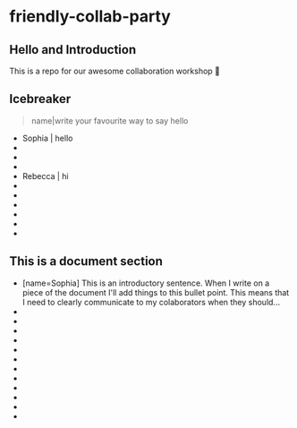 # friendly-collab-party

## Hello and Introduction 
This is a repo for our awesome collaboration workshop :tada:

## Icebreaker
>name|write your favourite way to say hello
* Sophia | hello
* 
* 
* 
* Rebecca | hi
* 
* 
* 
* 
* 
* 

## This is a document section 
* [name=Sophia] This is an introductory sentence. When I write on a piece of the document I'll add things to this bullet point. This means that I need to clearly communicate to my colaborators when they should...
* 
* 
* 
* 
* 
* 
* 
* 
* 
* 
* 
* 

